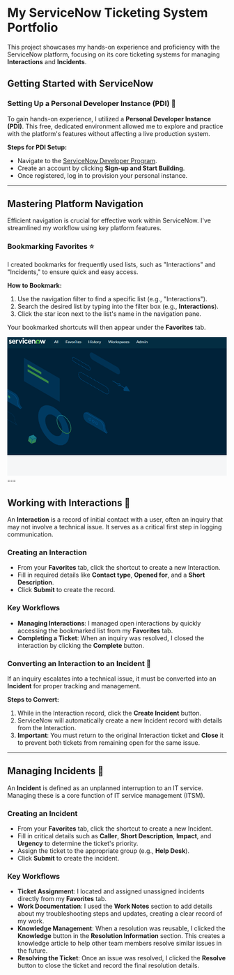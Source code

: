 # My ServiceNow Ticketing System Portfolio

This project showcases my hands-on experience and proficiency with the ServiceNow platform, focusing on its core ticketing systems for managing **Interactions** and **Incidents**.

## Getting Started with ServiceNow

### Setting Up a Personal Developer Instance (PDI) 🏡
To gain hands-on experience, I utilized a **Personal Developer Instance (PDI)**. This free, dedicated environment allowed me to explore and practice with the platform's features without affecting a live production system.

**Steps for PDI Setup:**
* Navigate to the [ServiceNow Developer Program](https://developer.servicenow.com/).
* Create an account by clicking **Sign-up and Start Building**.
* Once registered, log in to provision your personal instance.

---

## Mastering Platform Navigation

Efficient navigation is crucial for effective work within ServiceNow. I've streamlined my workflow using key platform features.

### Bookmarking Favorites ⭐
I created bookmarks for frequently used lists, such as "Interactions" and "Incidents," to ensure quick and easy access.

**How to Bookmark:**
1.  Use the navigation filter to find a specific list (e.g., "Interactions").
2.  Search the desired list by typing into the filter box (e.g., **Interactions**).
3.  Click the star icon next to the list's name in the navigation pane.

Your bookmarked shortcuts will then appear under the **Favorites** tab.
<div align="center">
  <img src="assets/favorites.gif" alt="A gif of how to create Favorites list" width="700">
</div>
---

## Working with Interactions 🤝

An **Interaction** is a record of initial contact with a user, often an inquiry that may not involve a technical issue. It serves as a critical first step in logging communication.

### Creating an Interaction
* From your **Favorites** tab, click the shortcut to create a new Interaction.
* Fill in required details like **Contact type**, **Opened for**, and a **Short Description**.
* Click **Submit** to create the record.

### Key Workflows
* **Managing Interactions**: I managed open interactions by quickly accessing the bookmarked list from my **Favorites** tab.
* **Completing a Ticket**: When an inquiry was resolved, I closed the interaction by clicking the **Complete** button.

### Converting an Interaction to an Incident 🔄
If an inquiry escalates into a technical issue, it must be converted into an **Incident** for proper tracking and management.

**Steps to Convert:**
1.  While in the Interaction record, click the **Create Incident** button.
2.  ServiceNow will automatically create a new Incident record with details from the Interaction.
3.  **Important**: You must return to the original Interaction ticket and **Close** it to prevent both tickets from remaining open for the same issue.

---

## Managing Incidents 🚨

An **Incident** is defined as an unplanned interruption to an IT service. Managing these is a core function of IT service management (ITSM).

### Creating an Incident
* From your **Favorites** tab, click the shortcut to create a new Incident.
* Fill in critical details such as **Caller**, **Short Description**, **Impact**, and **Urgency** to determine the ticket's priority.
* Assign the ticket to the appropriate group (e.g., **Help Desk**).
* Click **Submit** to create the incident.

### Key Workflows
* **Ticket Assignment**: I located and assigned unassigned incidents directly from my **Favorites** tab.
* **Work Documentation**: I used the **Work Notes** section to add details about my troubleshooting steps and updates, creating a clear record of my work.
* **Knowledge Management**: When a resolution was reusable, I clicked the **Knowledge** button in the **Resolution Information** section. This creates a knowledge article to help other team members resolve similar issues in the future.
* **Resolving the Ticket**: Once an issue was resolved, I clicked the **Resolve** button to close the ticket and record the final resolution details.

